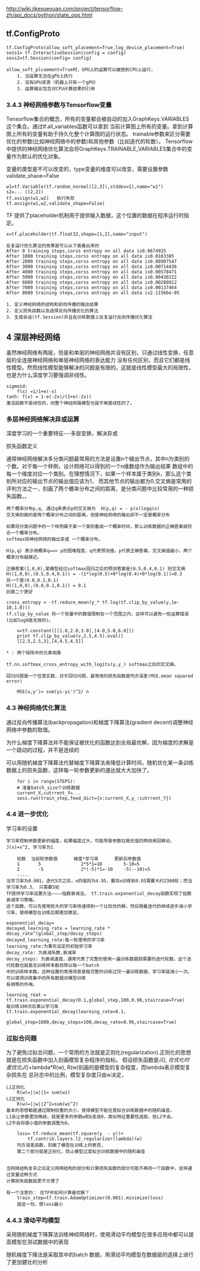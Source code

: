 http://wiki.jikexueyuan.com/project/tensorflow-zh/api_docs/python/state_ops.html

## tf.ConfigProto

    tf.ConfigProto(allow_soft_placement=True,log_device_placement=True)
    sess1= tf.InteractiveSession(config = config)
    sess2=tf.Session(config= config)
    
    allow_soft_plcaement=True时，GPU上的运算可以被放到CPU上运行，
        1. 当运算无法在gPU上执行
        2. 没有GPU资源（机器上只有一个gPU）
        3. 运算输出包含对CPU计算结果的引用
    
### 3.4.3 神经网络参数与Tensorflow变量
Tensorflow集合的概念，所有的变量都会被自动的加入GraphKeys.VARIABLES这个集合。通过tf.all_variables函数可以拿到
当前计算图上所有的变量。拿到计算图上所有的变量有助于持久化整个计算图的运行状态。
trainable参数来区分需要优化的参数(比如神经网络中的参数)和其他参数（比如迭代的轮数）。
Tensorflow中提供的神经网络优化算法会将GraphKeys.TRAINABLE_VARIABLES集合中的变量作为默认的优化对象。

变量的类型是不可以改变的，type变量的维度可以改变，需要设置参数 validate_shaoe=False

    w1=tf.Variable(tf.random_normal([2,3]),stddev=1),name="w1")
    s2=... ([2,2])
    tf.assign(w1,w2)   执行失败
    tf.assign(w1,w2,validate_shape=False)
    
TF 提供了placeholder机制用于提供输入数据，这个位置的数据在程序运行时指定。

    x=tf.placeholder(tf.float32,shape=[1,2],name="input")
    
    反复运行优化算法的效果是可以从下面看出来的
    After 0 training steps,corss entropy on all data is0.0674925
    After 1000 training steps,corss entropy on all data is0.0163385
    After 2000 training steps,corss entropy on all data is0.00907547
    After 3000 training steps,corss entropy on all data is0.00714436
    After 4000 training steps,corss entropy on all data is0.00578471
    After 5000 training steps,corss entropy on all data is0.00430222
    After 6000 training steps,corss entropy on all data is0.00280812
    After 7000 training steps,corss entropy on all data is0.00137464
    After 8000 training steps,corss entropy on all data is2.11566e-05
    
    1. 定义神经网络的结构和前向传播的输出结果
    2. 定义损失函数以及选择反向传播优化的算法
    3. 生成会话(tf.Session)并且在训练数据上反复运行反向传播优化算法
    

## 4 深层神经网络
虽然神经网络有两层，但是和单层的神经网络并没有区别，只通过线性变换，任意层的全连接神经网络和单层神经网络的表达能力
没有任何区别，而且它们都是线性模型。然而线性模型能够解决的问题是有限的。这就是线性模型最大的局限性，
也是为什么深度学习要强调非线性。

    sigmoid:
        f(x) =1/1+e(-x)
    tanh: f(x) = 1-e(-2x)/(1+e(-2x))
    激活函数不是线性的，则整个神经网路模型也就不再是线性的了。
    
    
### 多层神经网络解决异或运算
深度学习的一个重要特征---多层变换，解决异或

损失函数定义

通常神经网络解决多分类问题最常用的方法是设置n个输出节点，其中n为类别的个数。对于每一个样例，设计网络可以得到的一个n维数组作为输出结果
数组中的每一个维度对应一个类别。在理想情况下，如果一个样本属于类别k，那么这个类别所对应的输出节点的输出值应该为1，
而其他节点的输出都为0.交叉熵是常用的评判方法之一，刻画了两个概率分布之间的距离，是分类问题中比较常用的一种损失函数。。

    两个概率分布p,q, 通过q来表示p的交叉熵为  H(p,q) = - p(x)logq(x)
    交叉熵刻画的是两个概率分布之间的距离，但是神经网络的输出却不一定是概率分布
    
    如果将分类问题中的一个样例属于某一个类别看成一个概率时间，那么训练数据的正确答案就符合一个概率分布。
    softmax将神经网络的输出变成 一个概率分布，
    
    H(p,q) 表示用概率q==> p的困难程度，q代表预测值，p代表正确答案，交叉熵值越小，两个概率分布越接近。
    
    正确答案(1,0,0),某模型经过softmax回归之后的预测答案是(0.5,0.4,0.1) 则交叉熵
    H((1,0,0),(0.5,0.4,0.1)) = -(1*log(0.5)+0*log(0.4)+0*log(0.1))=0.3
    另一个是(0.8,0.1,0.1)
    H((1,0,0),(0.8,0.1,0.1)) = 0.1
    则第二个更好
    
    cross_entropy = -tf.reduce_mean(y_* tf.log(tf.clip_by_value(y,1e-10,1.0)))
    tf.clip_by_value 将一个张量中的数值限制在一个范围之内，这样可以避免一些运算错误(比如log0是无效的)。
    
        v=tf.constant([[1.0,2.0,3.0],[4.0,5.0,6.0]])
        print tf.clip_by_value(v,2.5,4.5).eval()
        [[2.5,2.5,3],[4,4.5,4.5]]
        
    * : 两个矩阵中的元素相乘
    
    tf.nn.softmax_cross_entropy_with_logits(y,y_) softmax之后的交叉熵。
    
    回归问题是一个任意实数，对于回归问题，最常用的损失函数是均方误差(MSE,mean squared error)
    
        MSE(u,y')= sum(yi-yi')^2/ n
        
    
    
### 4.3 神经网络优化算法
通过反向传播算法(backpropagation)和梯度下降算法(gradient decent)调整神经网络中参数的取值。

为什么梯度下降算法并不能保证被优化的函数达到全局最优解，因为梯度的求解是一个跳动的过程，并不是连续的

可以用随机梯度下降算法代替梯度下降算法来降低计算时间，随机优化某一条训练数据上的损失函数，这样每一轮参数更新的速达就大大加快了。

        for i in range(STEPS):
        # 准备batch_size个训练数据
        current_X,cutrrent_Y=...
        sess.run(train_step,feed_dict={x:current_X,y_:cutrrent_Y})


### 4.4 进一步优化
学习率的设置

    学习率控制参数更新的幅度，如果幅度过大，可能导致参数在极优值的两侧来回移动，
    J(x)=x^2, 学习率为1
    
        轮数  当前轮参数值      梯度*学习率      更新后参数值
        1       5               2*5*1=10        5-10=5
        2       -5              2*(-5)*1=-10    -5(--10)=5
        .....
    当学习率为0.001，迭代5次之后，x的值将为4.95，要将x训练到0.05需要大约2300轮；而当学习率为0.3， 只需要5轮
    TF提供学习率设置方法————指数衰减法。 tf.train.exponential_decay函数实现了指数衰减学习策略，
    这个函数，可以先使用较大的学习率快速得到一个比较优的解，然后随着迭代的继续逐步减小学习率，使得模型在训练后期更加稳定。
    
    exponential_decay=
    decayed_learning_rate = learning_rate * decay_rate^(global_step/decay_steps)
    decayed_learning_rate:每一轮使用的学习率
    learning_rate:为事先设定的初始学习率
    decay_rate: 为衰减系数,衰减率
    decay_steps: 为衰减速度，通常代表了完整的使用一遍训练数据锁需要的迭代轮数，这个迭代轮数也就是总训练样本数目除以每一个batch
    中的训练样本数。这种设置的常用场景是每完整的训练过完一遍训练数据，学习率就减小一次。可以使得训练集中的所有数据对模型训练
    有相等的作用。
    
    learning_reat = tf.train.exponential_decay(0.1,global_step,100,0.96,staircase=True)
    每训练100次后乘以学习率
    tf.train.exponential_decay(learning_rate=0.1,
                           global_step=1000,decay_steps=100,decay_rate=0.96,staircase=True)
    
### 过拟合问题
为了避免过拟合问题，一个常用的方法就是正则化(regularization).正则化的思想就是在损失函数中加入刻画模型复杂程序的指标。
假设损失函数是J(*), 在优化时是优化J(*)+lambda*R(w), R(w)刻画的是模型的复杂程度，而lambda表示模型复杂损失在
总孙志中的比例，模型复杂度只由w决定，

    L1正则化
        R(w)=||w||1= sum(wi)
    L2正则化
        R(w)=||w||2^2=sum(wi^2)
    基本的思想都是通过限制权重的大小，使得模型不能任意拟合训练数据中的随机噪音。
    L1会让参数更加稀疏，就是更多的参数w和b变成0，类似特征重要性选取，但L2不会。
    L2不会将很小值的参数调整为0，
    
        loss= tf.reduce_mean(tf.square(y_ - y))+
            tf.contrib.layers.l2_regularizer(lambda)(w)
        均方误差函数，刻画了模型在训练上的表现,
        第二个部分就是正则化，防止模型过度拟合训练数据中的随机噪音
        
    
    当网络结构复杂之后定义网络结构的部分和计算损失函数的部分可能不再同一个函数中，这样通过变量这种方式
    计算损失函数就更不方便了
    
    有一个注意的： 在TF中如何计算最优解？
        train_step=tf.train.AdamOptimizer(0.001).minimize(loss)
        就这一句，使loss最小
        

### 4.4.3 滑动平均模型
采用随机梯度下降算法训练神经网络时，使用滑动平均模型在很多应用中都可以提高模型在测试数据中的表现

随机梯度下降法是采取其中的batch 数据，用滑动平均模型在数据层的选择上进行了更加健壮的分析

        
    






















